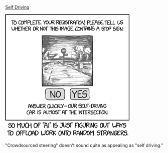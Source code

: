 [Self Driving](https://xkcd.com/1897)

![Self Driving](./random_comic.png)

"Crowdsourced steering" doesn't sound quite as appealing as "self driving."

